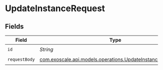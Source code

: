 # UpdateInstanceRequest


## Fields

| Field                                                                                                                | Type                                                                                                                 | Required                                                                                                             | Description                                                                                                          |
| -------------------------------------------------------------------------------------------------------------------- | -------------------------------------------------------------------------------------------------------------------- | -------------------------------------------------------------------------------------------------------------------- | -------------------------------------------------------------------------------------------------------------------- |
| `id`                                                                                                                 | *String*                                                                                                             | :heavy_check_mark:                                                                                                   | N/A                                                                                                                  |
| `requestBody`                                                                                                        | [com.exoscale.api.models.operations.UpdateInstanceRequestBody](../../models/operations/UpdateInstanceRequestBody.md) | :heavy_check_mark:                                                                                                   | N/A                                                                                                                  |